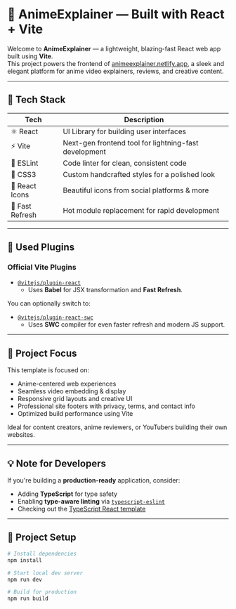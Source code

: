 # 🌸 AnimeExplainer — Built with React + Vite

Welcome to **AnimeExplainer** — a lightweight, blazing-fast React web app built using **Vite**.  
This project powers the frontend of [animeexplainer.netlify.app](https://animeexplainer.netlify.app), a sleek and elegant platform for anime video explainers, reviews, and creative content.

---

## 🚀 Tech Stack

| Tech | Description |
|------|-------------|
| ⚛️ React | UI Library for building user interfaces |
| ⚡ Vite | Next-gen frontend tool for lightning-fast development |
| 🎯 ESLint | Code linter for clean, consistent code |
| 🎨 CSS3 | Custom handcrafted styles for a polished look |
| 🧩 React Icons | Beautiful icons from social platforms & more |
| 🔄 Fast Refresh | Hot module replacement for rapid development |

---

## 🔧 Used Plugins

### Official Vite Plugins

- [`@vitejs/plugin-react`](https://github.com/vitejs/vite-plugin-react)
  - Uses **Babel** for JSX transformation and **Fast Refresh**.

You can optionally switch to:

- [`@vitejs/plugin-react-swc`](https://github.com/vitejs/vite-plugin-react/tree/main/packages/plugin-react-swc)
  - Uses **SWC** compiler for even faster refresh and modern JS support.

---

## 📝 Project Focus

This template is focused on:
- Anime-centered web experiences
- Seamless video embedding & display
- Responsive grid layouts and creative UI
- Professional site footers with privacy, terms, and contact info
- Optimized build performance using Vite

Ideal for content creators, anime reviewers, or YouTubers building their own websites.

---

## 💡 Note for Developers

If you're building a **production-ready** application, consider:
- Adding **TypeScript** for type safety
- Enabling **type-aware linting** via [`typescript-eslint`](https://typescript-eslint.io)
- Checking out the [TypeScript React template](https://github.com/vitejs/vite/tree/main/packages/create-vite/template-react-ts)

---

## 📂 Project Setup

```bash
# Install dependencies
npm install

# Start local dev server
npm run dev

# Build for production
npm run build
